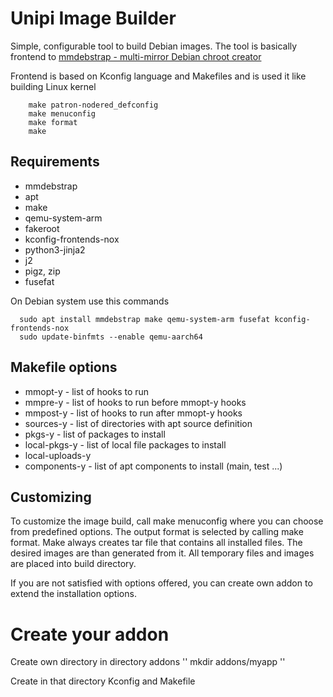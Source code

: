 # Unipi Image Builder

Simple, configurable tool to build Debian images. The tool is basically frontend to [mmdebstrap - multi-mirror Debian chroot creator](https://gitlab.mister-muffin.de/josch/mmdebstrap)

Frontend is based on Kconfig language and Makefiles and is used it like building Linux kernel

``` 
    make patron-nodered_defconfig
    make menuconfig
    make format
    make
```

## Requirements
- mmdebstrap
- apt
- make
- qemu-system-arm
- fakeroot
- kconfig-frontends-nox
- python3-jinja2
- j2
- pigz, zip
- fusefat

On Debian system use this commands

```
  sudo apt install mmdebstrap make qemu-system-arm fusefat kconfig-frontends-nox
  sudo update-binfmts --enable qemu-aarch64

```


## Makefile options

- mmopt-y          - list of hooks to run
- mmpre-y          - list of hooks to run before mmopt-y hooks
- mmpost-y         - list of hooks to run after mmopt-y hooks
- sources-y        - list of directories with apt source definition
- pkgs-y           - list of packages to install
- local-pkgs-y     - list of local file packages to install
- local-uploads-y
- components-y     - list of apt components to install (main, test ...)

## Customizing

To customize the image build, call make menuconfig where you can choose from predefined options.
The output format is selected by calling make format. Make always creates tar file that contains all installed files.
The desired images are than generated from it. All temporary files and images are placed into build directory.

If you are not satisfied with options offered, you can create own addon to extend the installation options.

# Create your addon

Create own directory in directory addons
 '' mkdir addons/myapp ''

Create in that directory Kconfig and Makefile

